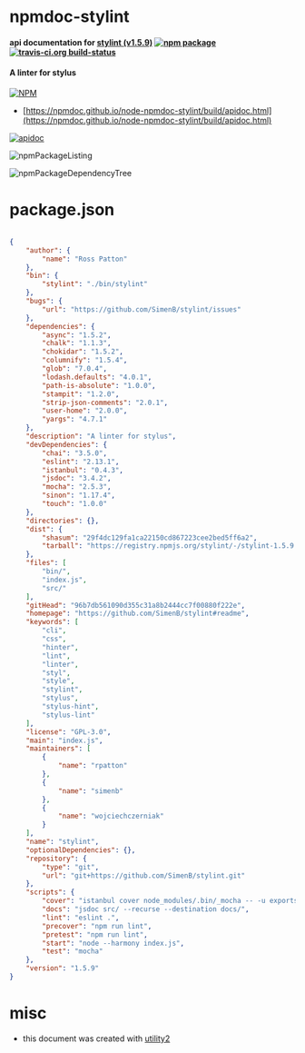 # npmdoc-stylint

#### api documentation for  [stylint (v1.5.9)](https://github.com/SimenB/stylint#readme)  [![npm package](https://img.shields.io/npm/v/npmdoc-stylint.svg?style=flat-square)](https://www.npmjs.org/package/npmdoc-stylint) [![travis-ci.org build-status](https://api.travis-ci.org/npmdoc/node-npmdoc-stylint.svg)](https://travis-ci.org/npmdoc/node-npmdoc-stylint)

#### A linter for stylus

[![NPM](https://nodei.co/npm/stylint.png?downloads=true&downloadRank=true&stars=true)](https://www.npmjs.com/package/stylint)

- [https://npmdoc.github.io/node-npmdoc-stylint/build/apidoc.html](https://npmdoc.github.io/node-npmdoc-stylint/build/apidoc.html)

[![apidoc](https://npmdoc.github.io/node-npmdoc-stylint/build/screenCapture.buildCi.browser.%252Ftmp%252Fbuild%252Fapidoc.html.png)](https://npmdoc.github.io/node-npmdoc-stylint/build/apidoc.html)

![npmPackageListing](https://npmdoc.github.io/node-npmdoc-stylint/build/screenCapture.npmPackageListing.svg)

![npmPackageDependencyTree](https://npmdoc.github.io/node-npmdoc-stylint/build/screenCapture.npmPackageDependencyTree.svg)



# package.json

```json

{
    "author": {
        "name": "Ross Patton"
    },
    "bin": {
        "stylint": "./bin/stylint"
    },
    "bugs": {
        "url": "https://github.com/SimenB/stylint/issues"
    },
    "dependencies": {
        "async": "1.5.2",
        "chalk": "1.1.3",
        "chokidar": "1.5.2",
        "columnify": "1.5.4",
        "glob": "7.0.4",
        "lodash.defaults": "4.0.1",
        "path-is-absolute": "1.0.0",
        "stampit": "1.2.0",
        "strip-json-comments": "2.0.1",
        "user-home": "2.0.0",
        "yargs": "4.7.1"
    },
    "description": "A linter for stylus",
    "devDependencies": {
        "chai": "3.5.0",
        "eslint": "2.13.1",
        "istanbul": "0.4.3",
        "jsdoc": "3.4.2",
        "mocha": "2.5.3",
        "sinon": "1.17.4",
        "touch": "1.0.0"
    },
    "directories": {},
    "dist": {
        "shasum": "29f4dc129fa1ca22150cd867223cee2bed5ff6a2",
        "tarball": "https://registry.npmjs.org/stylint/-/stylint-1.5.9.tgz"
    },
    "files": [
        "bin/",
        "index.js",
        "src/"
    ],
    "gitHead": "96b7db561090d355c31a8b2444cc7f00880f222e",
    "homepage": "https://github.com/SimenB/stylint#readme",
    "keywords": [
        "cli",
        "css",
        "hinter",
        "lint",
        "linter",
        "styl",
        "style",
        "stylint",
        "stylus",
        "stylus-hint",
        "stylus-lint"
    ],
    "license": "GPL-3.0",
    "main": "index.js",
    "maintainers": [
        {
            "name": "rpatton"
        },
        {
            "name": "simenb"
        },
        {
            "name": "wojciechczerniak"
        }
    ],
    "name": "stylint",
    "optionalDependencies": {},
    "repository": {
        "type": "git",
        "url": "git+https://github.com/SimenB/stylint.git"
    },
    "scripts": {
        "cover": "istanbul cover node_modules/.bin/_mocha -- -u exports -R spec test/test.js",
        "docs": "jsdoc src/ --recurse --destination docs/",
        "lint": "eslint .",
        "precover": "npm run lint",
        "pretest": "npm run lint",
        "start": "node --harmony index.js",
        "test": "mocha"
    },
    "version": "1.5.9"
}
```



# misc
- this document was created with [utility2](https://github.com/kaizhu256/node-utility2)
